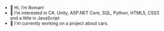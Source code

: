- 👋 Hi, I’m Roman!
- 👀 I’m interested in C#, Unity, ASP.NET Core, SQL, Python, HTML5, CSS3 and a little in JavaScript
- 🌱 I'm currently working on a project about cars.
